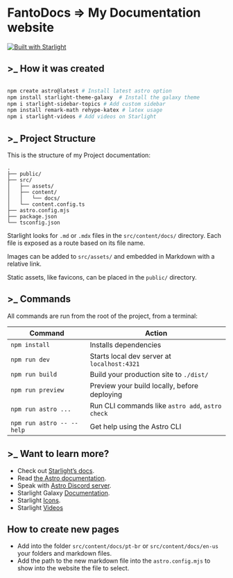 # FantoDocs ⇒ My Documentation website

[![Built with Starlight](https://astro.badg.es/v2/built-with-starlight/tiny.svg)](https://starlight.astro.build)

## >_ How it was created

```powershell

npm create astro@latest # Install latest astro option
npm install starlight-theme-galaxy  # Install the galaxy theme
npm i starlight-sidebar-topics # Add custom sidebar
npm install remark-math rehype-katex # latex usage
npm i starlight-videos # Add videos on Starlight

```

## >_ Project Structure

This is the structure of my Project documentation:

```
.
├── public/
├── src/
│   ├── assets/
│   ├── content/
│   │   └── docs/
│   └── content.config.ts
├── astro.config.mjs
├── package.json
└── tsconfig.json
```

Starlight looks for `.md` or `.mdx` files in the `src/content/docs/` directory. Each file is exposed as a route based on its file name.

Images can be added to `src/assets/` and embedded in Markdown with a relative link.

Static assets, like favicons, can be placed in the `public/` directory.

## >_ Commands

All commands are run from the root of the project, from a terminal:

| Command                   | Action                                           |
| ------------------------ | ----------------------------------------------- |
| `npm install`             | Installs dependencies                            |
| `npm run dev`             | Starts local dev server at `localhost:4321`      |
| `npm run build`           | Build your production site to `./dist/`          |
| `npm run preview`         | Preview your build locally, before deploying     |
| `npm run astro ...`       | Run CLI commands like `astro add`, `astro check` |
| `npm run astro -- --help` | Get help using the Astro CLI                     |

## >_ Want to learn more?

- Check out [Starlight’s docs](https://starlight.astro.build/).
- Read [the Astro documentation](https://docs.astro.build).
- Speak with [Astro Discord server](https://astro.build/chat).
- Starlight Galaxy [Documentation](https://frostybee.github.io/starlight-theme-galaxy/).
- Starlight [Icons](https://starlight.astro.build/reference/icons/).
- Starlight [Videos](https://starlight-videos.netlify.app/getting-started/)

## How to create new pages

- Add into the folder `src/content/docs/pt-br` or `src/content/docs/en-us` your folders and markdown files.
- Add the path to the new markdown file into the `astro.config.mjs` to show into the website the file to select.
